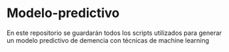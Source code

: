 # Modelo-predictivo
En este repositorio se guardarán todos los scripts utilizados para generar un modelo predictivo de demencia con técnicas de machine learning
